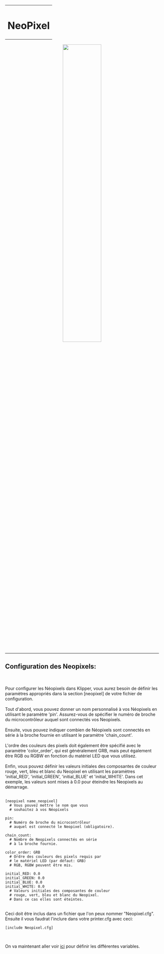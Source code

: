 <table align="center">
  <tr>
    <td align="center">
      <h1>NeoPixel</h1>
    </td>
  </tr>
</table>

<p align="center">
  <img src="https://media.printables.com/media/prints/424552/images/3513078_8d1e1e1d-9b91-4a44-b07d-d7ec10c436a1/thumbs/cover/1200x630/jpg/img_20230314_112653.jpg" width="50%">
</p>


<br>

---
**Configuration des Neopixels:**
---

<br>
<br>
Pour configurer les Néopixels dans Klipper, vous aurez besoin de définir les paramètres appropriés dans la section [neopixel] de votre fichier de configuration. <br>
<br>
Tout d'abord, vous pouvez donner un nom personnalisé à vos Néopixels en utilisant le paramètre 'pin'. Assurez-vous de spécifier le numéro de broche du microcontrôleur auquel sont connectés vos Neopixels.
<br>
<br>
Ensuite, vous pouvez indiquer combien de Néopixels sont connectés en série à la broche fournie en utilisant le paramètre 'chain_count'. 
<br>
<br>
L'ordre des couleurs des pixels doit également être spécifié avec le paramètre 'color_order', qui est généralement GRB, mais peut également être RGB ou RGBW en fonction du matériel LED que vous utilisez.
<br>
<br>
Enfin, vous pouvez définir les valeurs initiales des composantes de couleur rouge, vert, bleu et blanc du Neopixel en utilisant les paramètres 'initial_RED', 'initial_GREEN', 'initial_BLUE' et 'initial_WHITE'. Dans cet exemple, les valeurs sont mises à 0.0 pour éteindre les Neopixels au démarrage.
<br>
<br>

```
[neopixel name_neopixel]
  # Vous pouvez mettre le nom que vous 
  # souhaitez à vos Néopixels

pin:
  # Numéro de broche du microcontrôleur 
  # auquel est connecté le Neopixel (obligatoire).

chain_count:
  # Nombre de Neopixels connectés en série 
  # à la broche fournie.

color_order: GRB
  # Ordre des couleurs des pixels requis par
  # le matériel LED (par défaut: GRB) 
  # RGB, RGBW peuvent être mis.

initial_RED: 0.0
initial_GREEN: 0.0
initial_BLUE: 0.0
initial_WHITE: 0.0
  # Valeurs initiales des composantes de couleur
  # rouge, vert, bleu et blanc du Neopixel.
  # Dans ce cas elles sont éteintes.
```
<br>
Ceci doit être inclus dans un fichier que l'on peux nommer "Neopixel.cfg".<br>
Ensuite il vous faudrat l'inclure dans votre printer.cfg avec ceci: <br>

```
[include Neopixel.cfg]
```

<br>

On va maintenant aller voir [ici](https://github.com/Eloura74/NeoPixel/blob/main/Variables.md) pour définir les différentes variables.
<br>
